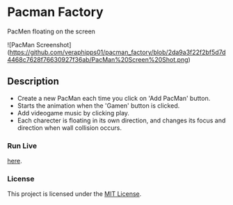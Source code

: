 # Pacman Factory

PacMen floating on the screen

![PacMan Screenshot] (https://github.com/veraphipps01/pacman_factory/blob/2da9a3f22f2bf5d7d4468c7628f76630927f36ab/PacMan%20Screen%20Shot.png)

## Description
- Create a new PacMan each time you click on 'Add PacMan' button.
- Starts the animation when the 'Gamen' button is clicked.
- Add videogame music by clicking play.
- Each charecter is floating in its own direction, and changes its focus and direction when wall collision occurs.

### Run Live
 <a href="https://veraphipps01.github.io/pacmen-for-days/index.html" target="_blank">here</a>.


### License
This project is licensed under the [MIT License](LICENSE).
